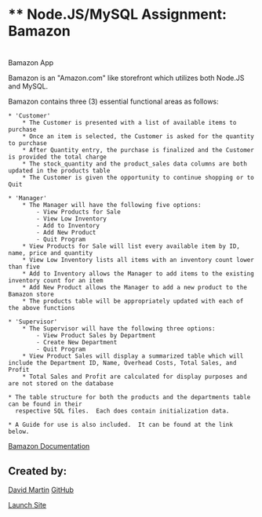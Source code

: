 # ** Node.JS/MySQL Assignment:  Bamazon
#

Bamazon App

Bamazon is an "Amazon.com" like storefront which utilizes both Node.JS and MySQL.

Bamazon contains three (3) essential functional areas as follows:

    * 'Customer'
        * The Customer is presented with a list of available items to purchase
        * Once an item is selected, the Customer is asked for the quantity to purchase
        * After Quantity entry, the purchase is finalized and the Customer is provided the total charge
        * The stock_quantity and the product_sales data columns are both updated in the products table
        * The Customer is given the opportunity to continue shopping or to Quit

    * 'Manager'
        * The Manager will have the following five options:
            - View Products for Sale
            - View Low Inventory
            - Add to Inventory
            - Add New Product
            - Quit Program
        * View Products for Sale will list every available item by ID, name, price and quantity
        * View Low Inventory lists all items with an inventory count lower than five
        * Add to Inventory allows the Manager to add items to the existing inventory count for an item
        * Add New Product allows the Manager to add a new product to the Bamazon store
        * The products table will be appropriately updated with each of the above functions

    * 'Supervisor'
        * The Supervisor will have the following three options:
            - View Product Sales by Department
            - Create New Department
            - Quit Program
        * View Product Sales will display a summarized table which will include the Department ID, Name, Overhead Costs, Total Sales, and Profit
        * Total Sales and Profit are calculated for display purposes and are not stored on the database

    * The table structure for both the products and the departments table can be found in their 
      respective SQL files.  Each does contain initialization data.

    * A Guide for use is also included.  It can be found at the link below. 

[Bamazon Documentation](https://drive.google.com/file/d/1bIMmkCHN4vYmaul__pk39tgxLztfMWu-/view?usp=sharing)


## **Created by:** #

[David Martin](mailto:webdevelopment.du@gmail.com)
[GitHub](https://github.com/nitramdivad)

[Launch Site](https://nitramdivad.github.io/)


